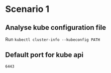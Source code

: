 # Scenario 1

## Analyse kube configuration file

Run `kubectl cluster-info --kubeconfig PATH`

## Default port for kube api

`6443`